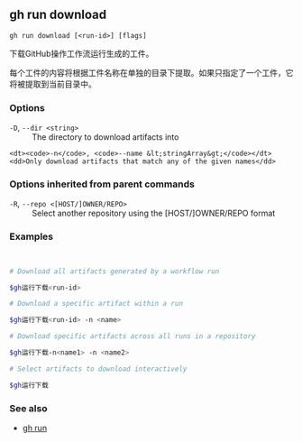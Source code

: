 

## gh run download

```
gh run download [<run-id>] [flags]
```

下载GitHub操作工作流运行生成的工件。

每个工件的内容将根据工件名称在单独的目录下提取。如果只指定了一个工件，它将被提取到当前目录中。

### Options

<dl class="flags">
	<dt><code>-D</code>, <code>--dir &lt;string&gt;</code></dt>
	<dd>The directory to download artifacts into</dd>

```
<dt><code>-n</code>, <code>--name &lt;stringArray&gt;</code></dt>
<dd>Only download artifacts that match any of the given names</dd>
```

</dl>

### Options inherited from parent commands

<dl class="flags">
	<dt><code>-R</code>, <code>--repo &lt;[HOST/]OWNER/REPO&gt;</code></dt>
	<dd>Select another repository using the [HOST/]OWNER/REPO format</dd>
</dl>

### Examples

```bash


# Download all artifacts generated by a workflow run

$gh运行下载<run-id>

# Download a specific artifact within a run

$gh运行下载<run-id> -n <name>

# Download specific artifacts across all runs in a repository

$gh运行下载-n<name1> -n <name2>

# Select artifacts to download interactively

$gh运行下载
```


### See also

-   [gh run](./gh_run)
